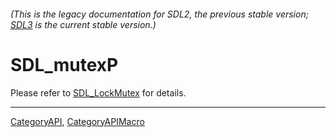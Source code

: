 ###### (This is the legacy documentation for SDL2, the previous stable version; [SDL3](https://wiki.libsdl.org/SDL3/) is the current stable version.)
# SDL_mutexP

Please refer to [SDL_LockMutex](SDL_LockMutex) for details.

----
[CategoryAPI](CategoryAPI), [CategoryAPIMacro](CategoryAPIMacro)

